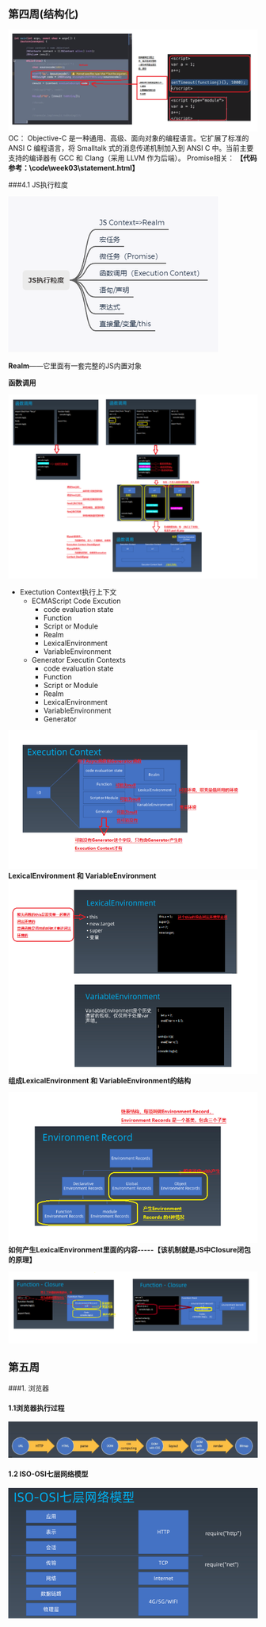 ## 第四周(结构化)
![OC.PNG](.\imgs\第五周\OC.PNG)
OC： Objective-C 是一种通用、高级、面向对象的编程语言。它扩展了标准的 ANSI C 编程语言，将 Smalltalk 式的消息传递机制加入到 ANSI C 中。当前主要支持的编译器有 GCC 和 Clang（采用 LLVM 作为后端）。
Promise相关： **【代码参考：\code\week03\statement.html】**

###4.1 JS执行粒度

![JS执行粒度.PNG](.\imgs\第四周\JS执行粒度.PNG)

**Realm**——它里面有一套完整的JS内置对象


**函数调用**

![函数调用分析图.PNG](.\imgs\第五周\函数调用分析图.PNG)
- Exectution Context执行上下文
	- ECMAScript Code Excution
    	- code evaluation state
    	- Function
    	- Script or Module
    	- Realm
    	- LexicalEnvironment
    	- VariableEnvironment
    - Generator Executin Contexts
		- code evaluation state
    	- Function
    	- Script or Module
    	- Realm
    	- LexicalEnvironment
    	- VariableEnvironment
    	- Generator

![ExecutionContext.PNG](.\imgs\第五周\ExecutionContext.PNG)
**LexicalEnvironment 和 VariableEnvironment**
![词法和变量环境.PNG](.\imgs\第五周\词法和变量环境.PNG)
**组成LexicalEnvironment 和 VariableEnvironment的结构**

![EnvironmentRecords.PNG](.\imgs\第五周\EnvironmentRecords.PNG)
**如何产生LexicalEnvironment里面的内容-----【该机制就是JS中Closure闭包的原理】**

![Closure.PNG](.\imgs\第五周\Closure.PNG)


## 第五周
###1. 浏览器
#### 1.1浏览器执行过程
![浏览器.PNG](.\imgs\第五周\浏览器.PNG)
#### 1.2 ISO-OSI七层网络模型

![网络模型.PNG](.\imgs\第五周\网络模型.PNG)
